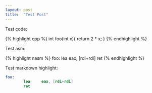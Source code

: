 ```yaml
---
layout: post
title:  "Test Post"
---
```

Test code:

{% highlight cpp %}
int foo(int x){
    return 2 * x;
}
{% endhighlight %}

Test asm:

{% highlight nasm %}
foo:
        lea     eax, [rdi+rdi]
        ret
{% endhighlight %}

Test markdown highlight:

```nasm
foo:
        lea     eax, [rdi+rdi]
        ret
```
